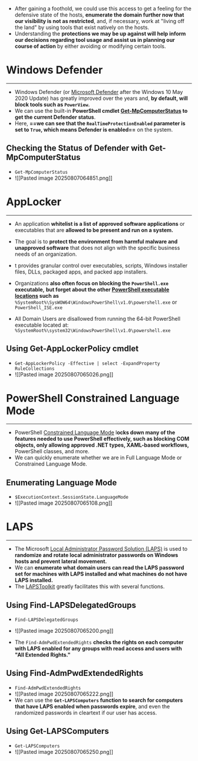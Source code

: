 - After gaining a foothold, we could use this access to get a feeling for the defensive state of the hosts, **enumerate the domain further now that our visibility is not as restricted**, and, if necessary, work at "living off the land" by using tools that exist natively on the hosts.
- Understanding the **protections we may be up against will help inform our decisions regarding tool usage and assist us in planning our course of action** by either avoiding or modifying certain tools.

# Windows Defender
---
- Windows Defender (or [Microsoft Defender](https://en.wikipedia.org/wiki/Microsoft_Defender) after the Windows 10 May 2020 Update) has greatly improved over the years and, **by default, will block tools such as `PowerView`.**
- We can use the built-in **PowerShell cmdlet [Get-MpComputerStatus](https://docs.microsoft.com/en-us/powershell/module/defender/get-mpcomputerstatus?view=win10-ps) to get the current Defender status**. 
- Here, **==we can see that the `RealTimeProtectionEnabled` parameter is set to `True`, which means Defender is enabled==** on the system.

## Checking the Status of Defender with Get-MpComputerStatus
- `Get-MpComputerStatus`
- ![[Pasted image 20250807064851.png]]

# AppLocker
---
- An application **whitelist is a list of approved software applications** or executables that are **allowed to be present and run on a system.**
- The goal is to **protect the environment from harmful malware and unapproved software** that does not align with the specific business needs of an organization.[](https://docs.microsoft.com/en-us/windows/security/threat-protection/windows-defender-application-control/applocker/what-is-applocker)
- t provides granular control over executables, scripts, Windows installer files, DLLs, packaged apps, and packed app installers.
- Organizations **also often focus on blocking the `PowerShell.exe` executable,** **but forget about the other [PowerShell executable locations](https://www.powershelladmin.com/wiki/PowerShell_Executables_File_System_Locations) such as** `%SystemRoot%\SysWOW64\WindowsPowerShell\v1.0\powershell.exe` or `PowerShell_ISE.exe`

- All Domain Users are disallowed from running the 64-bit PowerShell executable located at:
	`%SystemRoot%\system32\WindowsPowerShell\v1.0\powershell.exe`

## Using Get-AppLockerPolicy cmdlet
- `Get-AppLockerPolicy -Effective | select -ExpandProperty RuleCollections`
- ![[Pasted image 20250807065026.png]]

# PowerShell Constrained Language Mode
---
- PowerShell [Constrained Language Mode](https://devblogs.microsoft.com/powershell/powershell-constrained-language-mode/) l**ocks down many of the features needed to use PowerShell effectively, such as blocking COM objects, only allowing approved .NET types, XAML-based workflows,** PowerShell classes, and more. 
- We can quickly enumerate whether we are in Full Language Mode or Constrained Language Mode.

## Enumerating Language Mode
- `$ExecutionContext.SessionState.LanguageMode`
- ![[Pasted image 20250807065108.png]]

# LAPS
---
- The Microsoft [Local Administrator Password Solution (LAPS)](https://www.microsoft.com/en-us/download/details.aspx?id=46899) is used to **randomize and rotate local administrator passwords on Windows hosts and prevent lateral movement.**
- We can **enumerate what domain users can read the LAPS password set for machines with LAPS installed and what machines do not have LAPS installed.**
- The [LAPSToolkit](https://github.com/leoloobeek/LAPSToolkit) greatly facilitates this with several functions.
## Using Find-LAPSDelegatedGroups
- `Find-LAPSDelegatedGroups`
- ![[Pasted image 20250807065200.png]]

- The `Find-AdmPwdExtendedRights` **checks the rights on each computer with LAPS enabled for any groups with read access and users with "All Extended Rights."**
## Using Find-AdmPwdExtendedRights
- `Find-AdmPwdExtendedRights`
- ![[Pasted image 20250807065222.png]]
- We can use the **`Get-LAPSComputers` function to search for computers that have LAPS enabled when passwords expire**, and even the randomized passwords in cleartext if our user has access.

## Using Get-LAPSComputers
- `Get-LAPSComputers`
- ![[Pasted image 20250807065250.png]]